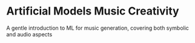# Artificial Models Music Creativity
 A gentle introduction to ML for music generation, covering both symbolic and audio aspects
